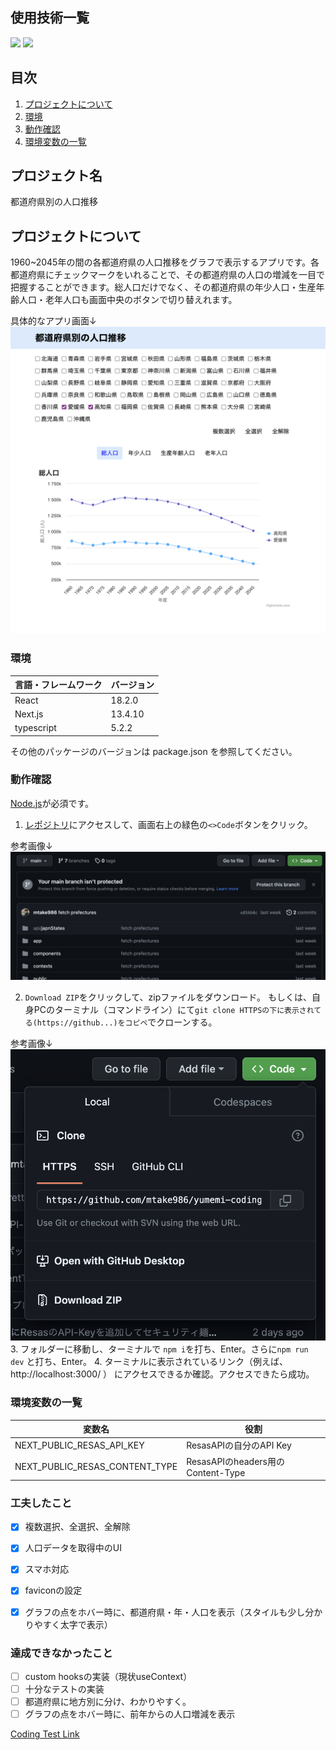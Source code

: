 

<div id="top"></div>

## 使用技術一覧

<p style="display: inline">
  <img src="https://img.shields.io/badge/-Next.js-000000.svg?logo=next.js&style=for-the-badge">
  <img src="https://img.shields.io/badge/-React-20232A?style=for-the-badge&logo=react&logoColor=61DAFB">
</p>

## 目次

1. [プロジェクトについて](#プロジェクトについて)
2. [環境](#環境)
3. [動作確認](#動作確認)
4. [環境変数の一覧](#環境変数の一覧)

## プロジェクト名

都道府県別の人口推移

<!-- プロジェクトについて -->

## プロジェクトについて

1960~2045年の間の各都道府県の人口推移をグラフで表示するアプリです。各都道府県にチェックマークをいれることで、その都道府県の人口の増減を一目で把握することができます。総人口だけでなく、その都道府県の年少人口・生産年齢人口・老年人口も画面中央のボタンで切り替えれます。

具体的なアプリ画面↓
![アプリ画面](./public/images/appHomePage.png "アプリ画面")
<!-- <p align="right">(<a href="#top">トップへ</a>)</p> -->

### 環境

<!-- 言語、フレームワーク、ミドルウェア、インフラの一覧とバージョンを記載 -->

| 言語・フレームワーク      | バージョン   |
| --------------------- | ---------- |
| React                 | 18.2.0     |
| Next.js               | 13.4.10    |
| typescript            | 5.2.2      |

その他のパッケージのバージョンは package.json を参照してください。

### 動作確認

[Node.js](https://nodejs.org/en)が必須です。

1. [レポジトリ](https://github.com/mtake986/yumemi-coding-test)にアクセスして、画面右上の緑色の`<>Code`ボタンをクリック。

参考画像↓
![緑色のCodeボタン](./public/images/greenCodeBtn.png "緑色のCodeボタン")

2. `Download ZIP`をクリックして、zipファイルをダウンロード。
もしくは、自身PCのターミナル（コマンドライン）にて`git clone HTTPSの下に表示されてる(https://github...)をコピペ`でクローンする。

参考画像↓
![緑色のCodeボタンをクリックした後](./public/images/afterCodeBtnClicked.png "緑色のCodeボタンをクリックした後")
3. フォルダーに移動し、ターミナルで `npm i`を打ち、Enter。さらに`npm run dev` と打ち、Enter。
4. ターミナルに表示されているリンク（例えば、http://localhost:3000/ ） にアクセスできるか確認。アクセスできたら成功。

### 環境変数の一覧

| 変数名                  | 役割                                       |
| ---------------------- | ----------------------------------------- |
| NEXT_PUBLIC_RESAS_API_KEY         | ResasAPIの自分のAPI Key　           　　|
| NEXT_PUBLIC_RESAS_CONTENT_TYPE    | ResasAPIのheaders用のContent-Type　　　 | 

### 工夫したこと
- [x] 複数選択、全選択、全解除
- [x] 人口データを取得中のUI
- [x] スマホ対応
- [x] faviconの設定
- [x] グラフの点をホバー時に、都道府県・年・人口を表示（スタイルも少し分かりやすく太字で表示）


### 達成できなかったこと
- [ ] custom hooksの実装（現状useContext）
- [ ] 十分なテストの実装
- [ ] 都道府県に地方別に分け、わかりやすく。
- [ ] グラフの点をホバー時に、前年からの人口増減を表示

[Coding Test Link](https://yumemi.notion.site/0e9ef27b55704d7882aab55cc86c999d)
